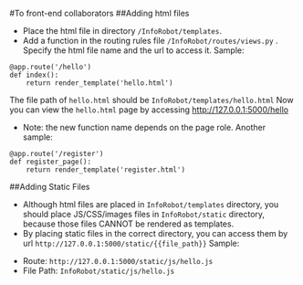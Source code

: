 #To front-end collaborators
##Adding html files
* Place the html file in directory ```/InfoRobot/templates```.
* Add a function in the routing rules file ```/InfoRobot/routes/views.py``` . Specify the html file name and the url to access it. 
Sample:
```
@app.route('/hello')
def index():
	return render_template('hello.html')
```
The file path of ```hello.html``` should be ```InfoRobot/templates/hello.html```
Now you can view the ```hello.html``` page by accessing http://127.0.0.1:5000/hello
* Note: the new function name depends on the page role. Another sample:
```
@app.route('/register')
def register_page():
	return render_template('register.html')
```

##Adding Static Files 
* Although html files are placed in ```InfoRobot/templates``` directory, you should place JS/CSS/images files in ```InfoRobot/static``` directory, because those files CANNOT be rendered as templates.
* By placing static files in the correct directory, you can access them by url ```http://127.0.0.1:5000/static/{{file_path}}```
Sample:
 - Route: ```http://127.0.0.1:5000/static/js/hello.js```
 - File Path: ```InfoRobot/static/js/hello.js```

